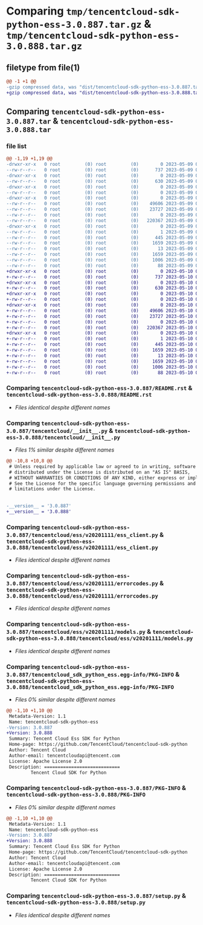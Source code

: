 # Comparing `tmp/tencentcloud-sdk-python-ess-3.0.887.tar.gz` & `tmp/tencentcloud-sdk-python-ess-3.0.888.tar.gz`

## filetype from file(1)

```diff
@@ -1 +1 @@
-gzip compressed data, was "dist/tencentcloud-sdk-python-ess-3.0.887.tar", last modified: Tue May  9 02:50:17 2023, max compression
+gzip compressed data, was "dist/tencentcloud-sdk-python-ess-3.0.888.tar", last modified: Wed May 10 02:13:25 2023, max compression
```

## Comparing `tencentcloud-sdk-python-ess-3.0.887.tar` & `tencentcloud-sdk-python-ess-3.0.888.tar`

### file list

```diff
@@ -1,19 +1,19 @@
-drwxr-xr-x   0 root         (0) root         (0)        0 2023-05-09 02:50:17.000000 tencentcloud-sdk-python-ess-3.0.887/
--rw-r--r--   0 root         (0) root         (0)      737 2023-05-09 02:50:17.000000 tencentcloud-sdk-python-ess-3.0.887/README.rst
-drwxr-xr-x   0 root         (0) root         (0)        0 2023-05-09 02:50:17.000000 tencentcloud-sdk-python-ess-3.0.887/tencentcloud/
--rw-r--r--   0 root         (0) root         (0)      630 2023-05-09 02:50:17.000000 tencentcloud-sdk-python-ess-3.0.887/tencentcloud/__init__.py
-drwxr-xr-x   0 root         (0) root         (0)        0 2023-05-09 02:50:17.000000 tencentcloud-sdk-python-ess-3.0.887/tencentcloud/ess/
--rw-r--r--   0 root         (0) root         (0)        0 2023-05-09 02:50:17.000000 tencentcloud-sdk-python-ess-3.0.887/tencentcloud/ess/__init__.py
-drwxr-xr-x   0 root         (0) root         (0)        0 2023-05-09 02:50:17.000000 tencentcloud-sdk-python-ess-3.0.887/tencentcloud/ess/v20201111/
--rw-r--r--   0 root         (0) root         (0)    49606 2023-05-09 02:50:17.000000 tencentcloud-sdk-python-ess-3.0.887/tencentcloud/ess/v20201111/ess_client.py
--rw-r--r--   0 root         (0) root         (0)    23727 2023-05-09 02:50:17.000000 tencentcloud-sdk-python-ess-3.0.887/tencentcloud/ess/v20201111/errorcodes.py
--rw-r--r--   0 root         (0) root         (0)        0 2023-05-09 02:50:17.000000 tencentcloud-sdk-python-ess-3.0.887/tencentcloud/ess/v20201111/__init__.py
--rw-r--r--   0 root         (0) root         (0)   220367 2023-05-09 02:50:17.000000 tencentcloud-sdk-python-ess-3.0.887/tencentcloud/ess/v20201111/models.py
-drwxr-xr-x   0 root         (0) root         (0)        0 2023-05-09 02:50:17.000000 tencentcloud-sdk-python-ess-3.0.887/tencentcloud_sdk_python_ess.egg-info/
--rw-r--r--   0 root         (0) root         (0)        1 2023-05-09 02:50:17.000000 tencentcloud-sdk-python-ess-3.0.887/tencentcloud_sdk_python_ess.egg-info/dependency_links.txt
--rw-r--r--   0 root         (0) root         (0)      445 2023-05-09 02:50:17.000000 tencentcloud-sdk-python-ess-3.0.887/tencentcloud_sdk_python_ess.egg-info/SOURCES.txt
--rw-r--r--   0 root         (0) root         (0)     1659 2023-05-09 02:50:17.000000 tencentcloud-sdk-python-ess-3.0.887/tencentcloud_sdk_python_ess.egg-info/PKG-INFO
--rw-r--r--   0 root         (0) root         (0)       13 2023-05-09 02:50:17.000000 tencentcloud-sdk-python-ess-3.0.887/tencentcloud_sdk_python_ess.egg-info/top_level.txt
--rw-r--r--   0 root         (0) root         (0)     1659 2023-05-09 02:50:17.000000 tencentcloud-sdk-python-ess-3.0.887/PKG-INFO
--rw-r--r--   0 root         (0) root         (0)     1006 2023-05-09 02:50:17.000000 tencentcloud-sdk-python-ess-3.0.887/setup.py
--rw-r--r--   0 root         (0) root         (0)       88 2023-05-09 02:50:17.000000 tencentcloud-sdk-python-ess-3.0.887/setup.cfg
+drwxr-xr-x   0 root         (0) root         (0)        0 2023-05-10 02:13:25.000000 tencentcloud-sdk-python-ess-3.0.888/
+-rw-r--r--   0 root         (0) root         (0)      737 2023-05-10 02:13:24.000000 tencentcloud-sdk-python-ess-3.0.888/README.rst
+drwxr-xr-x   0 root         (0) root         (0)        0 2023-05-10 02:13:25.000000 tencentcloud-sdk-python-ess-3.0.888/tencentcloud/
+-rw-r--r--   0 root         (0) root         (0)      630 2023-05-10 02:13:24.000000 tencentcloud-sdk-python-ess-3.0.888/tencentcloud/__init__.py
+drwxr-xr-x   0 root         (0) root         (0)        0 2023-05-10 02:13:25.000000 tencentcloud-sdk-python-ess-3.0.888/tencentcloud/ess/
+-rw-r--r--   0 root         (0) root         (0)        0 2023-05-10 02:13:24.000000 tencentcloud-sdk-python-ess-3.0.888/tencentcloud/ess/__init__.py
+drwxr-xr-x   0 root         (0) root         (0)        0 2023-05-10 02:13:25.000000 tencentcloud-sdk-python-ess-3.0.888/tencentcloud/ess/v20201111/
+-rw-r--r--   0 root         (0) root         (0)    49606 2023-05-10 02:13:24.000000 tencentcloud-sdk-python-ess-3.0.888/tencentcloud/ess/v20201111/ess_client.py
+-rw-r--r--   0 root         (0) root         (0)    23727 2023-05-10 02:13:24.000000 tencentcloud-sdk-python-ess-3.0.888/tencentcloud/ess/v20201111/errorcodes.py
+-rw-r--r--   0 root         (0) root         (0)        0 2023-05-10 02:13:24.000000 tencentcloud-sdk-python-ess-3.0.888/tencentcloud/ess/v20201111/__init__.py
+-rw-r--r--   0 root         (0) root         (0)   220367 2023-05-10 02:13:24.000000 tencentcloud-sdk-python-ess-3.0.888/tencentcloud/ess/v20201111/models.py
+drwxr-xr-x   0 root         (0) root         (0)        0 2023-05-10 02:13:25.000000 tencentcloud-sdk-python-ess-3.0.888/tencentcloud_sdk_python_ess.egg-info/
+-rw-r--r--   0 root         (0) root         (0)        1 2023-05-10 02:13:25.000000 tencentcloud-sdk-python-ess-3.0.888/tencentcloud_sdk_python_ess.egg-info/dependency_links.txt
+-rw-r--r--   0 root         (0) root         (0)      445 2023-05-10 02:13:25.000000 tencentcloud-sdk-python-ess-3.0.888/tencentcloud_sdk_python_ess.egg-info/SOURCES.txt
+-rw-r--r--   0 root         (0) root         (0)     1659 2023-05-10 02:13:25.000000 tencentcloud-sdk-python-ess-3.0.888/tencentcloud_sdk_python_ess.egg-info/PKG-INFO
+-rw-r--r--   0 root         (0) root         (0)       13 2023-05-10 02:13:25.000000 tencentcloud-sdk-python-ess-3.0.888/tencentcloud_sdk_python_ess.egg-info/top_level.txt
+-rw-r--r--   0 root         (0) root         (0)     1659 2023-05-10 02:13:25.000000 tencentcloud-sdk-python-ess-3.0.888/PKG-INFO
+-rw-r--r--   0 root         (0) root         (0)     1006 2023-05-10 02:13:24.000000 tencentcloud-sdk-python-ess-3.0.888/setup.py
+-rw-r--r--   0 root         (0) root         (0)       88 2023-05-10 02:13:25.000000 tencentcloud-sdk-python-ess-3.0.888/setup.cfg
```

### Comparing `tencentcloud-sdk-python-ess-3.0.887/README.rst` & `tencentcloud-sdk-python-ess-3.0.888/README.rst`

 * *Files identical despite different names*

### Comparing `tencentcloud-sdk-python-ess-3.0.887/tencentcloud/__init__.py` & `tencentcloud-sdk-python-ess-3.0.888/tencentcloud/__init__.py`

 * *Files 1% similar despite different names*

```diff
@@ -10,8 +10,8 @@
 # Unless required by applicable law or agreed to in writing, software
 # distributed under the License is distributed on an "AS IS" BASIS,
 # WITHOUT WARRANTIES OR CONDITIONS OF ANY KIND, either express or implied.
 # See the License for the specific language governing permissions and
 # limitations under the License.
 
 
-__version__ = '3.0.887'
+__version__ = '3.0.888'
```

### Comparing `tencentcloud-sdk-python-ess-3.0.887/tencentcloud/ess/v20201111/ess_client.py` & `tencentcloud-sdk-python-ess-3.0.888/tencentcloud/ess/v20201111/ess_client.py`

 * *Files identical despite different names*

### Comparing `tencentcloud-sdk-python-ess-3.0.887/tencentcloud/ess/v20201111/errorcodes.py` & `tencentcloud-sdk-python-ess-3.0.888/tencentcloud/ess/v20201111/errorcodes.py`

 * *Files identical despite different names*

### Comparing `tencentcloud-sdk-python-ess-3.0.887/tencentcloud/ess/v20201111/models.py` & `tencentcloud-sdk-python-ess-3.0.888/tencentcloud/ess/v20201111/models.py`

 * *Files identical despite different names*

### Comparing `tencentcloud-sdk-python-ess-3.0.887/tencentcloud_sdk_python_ess.egg-info/PKG-INFO` & `tencentcloud-sdk-python-ess-3.0.888/tencentcloud_sdk_python_ess.egg-info/PKG-INFO`

 * *Files 0% similar despite different names*

```diff
@@ -1,10 +1,10 @@
 Metadata-Version: 1.1
 Name: tencentcloud-sdk-python-ess
-Version: 3.0.887
+Version: 3.0.888
 Summary: Tencent Cloud Ess SDK for Python
 Home-page: https://github.com/TencentCloud/tencentcloud-sdk-python
 Author: Tencent Cloud
 Author-email: tencentcloudapi@tencent.com
 License: Apache License 2.0
 Description: ============================
         Tencent Cloud SDK for Python
```

### Comparing `tencentcloud-sdk-python-ess-3.0.887/PKG-INFO` & `tencentcloud-sdk-python-ess-3.0.888/PKG-INFO`

 * *Files 0% similar despite different names*

```diff
@@ -1,10 +1,10 @@
 Metadata-Version: 1.1
 Name: tencentcloud-sdk-python-ess
-Version: 3.0.887
+Version: 3.0.888
 Summary: Tencent Cloud Ess SDK for Python
 Home-page: https://github.com/TencentCloud/tencentcloud-sdk-python
 Author: Tencent Cloud
 Author-email: tencentcloudapi@tencent.com
 License: Apache License 2.0
 Description: ============================
         Tencent Cloud SDK for Python
```

### Comparing `tencentcloud-sdk-python-ess-3.0.887/setup.py` & `tencentcloud-sdk-python-ess-3.0.888/setup.py`

 * *Files identical despite different names*

